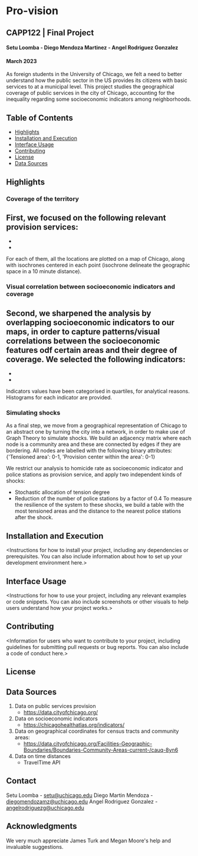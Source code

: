 # Pro-vision
## CAPP122 | Final Project
#### Setu Loomba - Diego Mendoza Martinez - Angel Rodriguez Gonzalez
#### March 2023

As foreign students in the University of Chicago, we felt a need to better understand how the public sector in the US provides its citizens with basic services to at a municipal level. This project studies the geographical coverage of public services in the city of Chicago, accounting for the inequality regarding some socioeconomic indicators among neighborhoods.



## Table of Contents

- [Highlights](#highlights)
- [Installation and Execution](#installation-and-execution)
- [Interface Usage](#interface-usage)
- [Contributing](#contributing)
- [License](#license)
- [Data Sources](#data-sources)


## Highlights

### Coverage of the territory

First, we focused on the following relevant provision services:
  -
  -
  -
For each of them, all the locations are plotted on a map of Chicago, along with isochrones centered in each point (isochrone delineate the geographic space in a 10 minute distance).

<INSERT SCREENSHOT OF ONLY ISOCHRONES>


### Visual correlation between socioeconomic indicators and coverage
  
Second, we sharpened the analysis by overlapping socioeconomic indicators to our maps, in order to capture patterns/visual correlations between the socioeconomic features odf certain areas and their degree of coverage. We selected the following indicators:
  -
  -
  -
Indicators values have been categorised in quartiles, for analytical reasons. Histograms for each indicator are provided.

<INSERT SCREENSHOT OF THE WHOLE PICTURE>  


### Simulating shocks
  
As a final step, we move from a geographical representation of Chicago to an abstract one by turning the city into a network, in order to make use of Graph Theory to simulate shocks. We build an adjacency matrix where each node is a community area and these are connected by edges if they are bordering. All nodes are labelled with the following binary attributes: {'Tensioned area': 0-1, 'Provision center within the area': 0-1}

We restrict our analysis to homicide rate as socioeconomic indicator and police stations as provision service, and apply two independent kinds of shocks:
  - Stochastic allocation of tension degree
  - Reduction of the number of police stations by a factor of 0.4
To measure the resilience of the system to these shocks, we build a table with the most tensioned areas and the distance to the nearest police stations after the shock.
  
<INSERT SCREENSHOTS>


## Installation and Execution

<Instructions for how to install your project, including any dependencies or prerequisites. You can also include information about how to set up your development environment here.>

## Interface Usage

<Instructions for how to use your project, including any relevant examples or code snippets. You can also include screenshots or other visuals to help users understand how your project works.>

## Contributing

<Information for users who want to contribute to your project, including guidelines for submitting pull requests or bug reports. You can also include a code of conduct here.>

## License

<Information about the license under which your project is released. You can include a link to the license file if you have one.>

## Data Sources
1. Data on public services provision
    - https://data.cityofchicago.org/
2. Data on socioeconomic indicators
    - https://chicagohealthatlas.org/indicators/
3. Data on geographical coordinates for census tracts and community areas:
    - https://data.cityofchicago.org/Facilities-Geographic-Boundaries/Boundaries-Community-Areas-current-/cauq-8yn6
5. Data on time distances
    - TravelTime API


## Contact

Setu Loomba - setu@uchicago.edu
Diego Martin Mendoza - diegomendozamz@uchicago.edu
Angel Rodriguez Gonzalez - angelrodriguezg@uchicago.edu

## Acknowledgments

We very much appreciate James Turk and Megan Moore's help and invaluable suggestions.

